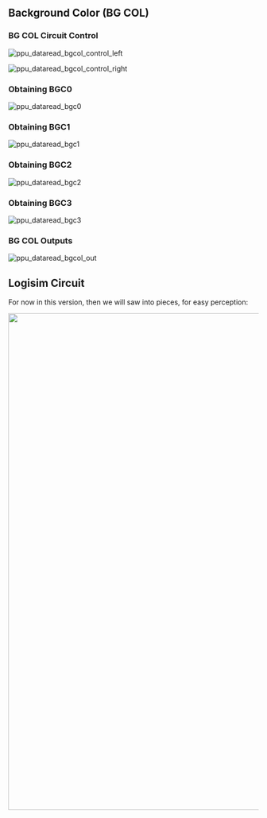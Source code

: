 ## Background Color (BG COL)

### BG COL Circuit Control

![ppu_dataread_bgcol_control_left](/BreakingNESWiki/imgstore/ppu_dataread_bgcol_control_left.jpg)

![ppu_dataread_bgcol_control_right](/BreakingNESWiki/imgstore/ppu_dataread_bgcol_control_right.jpg)

### Obtaining BGC0

![ppu_dataread_bgc0](/BreakingNESWiki/imgstore/ppu_dataread_bgc0.jpg)

### Obtaining BGC1

![ppu_dataread_bgc1](/BreakingNESWiki/imgstore/ppu_dataread_bgc1.jpg)

### Obtaining BGC2

![ppu_dataread_bgc2](/BreakingNESWiki/imgstore/ppu_dataread_bgc2.jpg)

### Obtaining BGC3

![ppu_dataread_bgc3](/BreakingNESWiki/imgstore/ppu_dataread_bgc3.jpg)

### BG COL Outputs

![ppu_dataread_bgcol_out](/BreakingNESWiki/imgstore/ppu_dataread_bgcol_out.jpg)

## Logisim Circuit

For now in this version, then we will saw into pieces, for easy perception:

<img src="/BreakingNESWiki/imgstore/ppu_logisim_bgcol.jpg" width="1000px">
